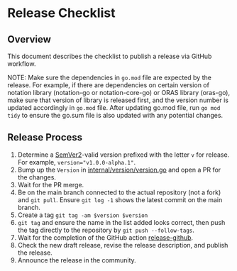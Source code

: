 # Release Checklist

## Overview

This document describes the checklist to publish a release via GitHub workflow.

NOTE: Make sure the dependencies in `go.mod` file are expected by the release.
For example, if there are dependencies on certain version of notation library (notation-go or notation-core-go) or ORAS library (oras-go), make sure that version of library is released first, and the version number is updated accordingly in `go.mod` file.
After updating go.mod file, run `go mod tidy` to ensure the go.sum file is also updated with any potential changes.

## Release Process

1. Determine a [SemVer2](https://semver.org/)-valid version prefixed with the letter `v` for release.
For example, `version="v1.0.0-alpha.1"`.
1. Bump up the `Version` in [internal/version/version.go](internal/version/version.go#L5) and open a PR for the changes.
1. Wait for the PR merge.
1. Be on the main branch connected to the actual repository (not a fork) and `git pull`.
Ensure `git log -1` shows the latest commit on the main branch.
1. Create a tag `git tag -am $version $version`
1. `git tag` and ensure the name in the list added looks correct, then push the tag directly to the repository by `git push --follow-tags`.
1. Wait for the completion of the GitHub action [release-github](https://github.com/veraison/go-cose/blob/main/.github/workflows/ci.yml).
1. Check the new draft release, revise the release description, and publish the release.
1. Announce the release in the community.
